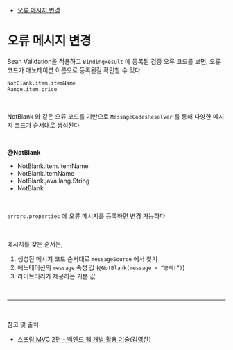 - [오류 메시지 변경](#오류-메시지-변경)

# 오류 메시지 변경

Bean Validation을 적용하고 `BindingResult` 에 등록된 검증 오류 코드를 보면, 오류 코드가 애노테이션 이름으로 등록된걸 확인할 수 있다

```
NotBlank.item.itemName
Range.item.price
```

<br/>

NotBlank 와 같은 오류 코드를 기반으로 `MessageCodesResolver` 를 통해 다양한 메시지 코드가 순서대로 생성된다

<br/>

**@NotBlank**

- NotBlank.item.itemName
- NotBlank.itemName
- NotBlank.java.lang.String
- NotBlank

<br/>

`errors.properties` 에 오류 메시지를 등록하면 변경 가능하다

<br/>

메시지를 찾는 순서는,

1. 생성된 메시지 코드 순서대로 `messageSource` 에서 찾기
2. 애노테이션의 `message` 속성 값 (`@NotBlank(message = “공백!”)`)
3. 라이브러리가 제공하는 기본 값

<br/>

---

<br/>

참고 및 출처
- [스프링 MVC 2편 - 백엔드 웹 개발 활용 기술(김영한)](https://www.inflearn.com/course/%EC%8A%A4%ED%94%84%EB%A7%81-mvc-2/dashboard)